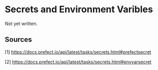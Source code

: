# Secrets and Environment Varibles

Not yet written.

## Sources

[1] https://docs.prefect.io/api/latest/tasks/secrets.html#prefectsecret

[2] https://docs.prefect.io/api/latest/tasks/secrets.html#envvarsecret
